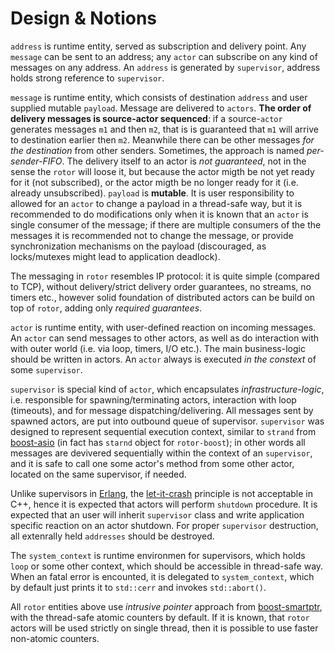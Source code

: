 # Design & Notions

[boost-asio]: https://www.boost.org/doc/libs/release/libs/asio/ "Boost Asio"
[boost-smartptr]: https://www.boost.org/doc/libs/release/libs/smart_ptr/ "Boost Smart Pointers"
[Erlang]: https://en.wikipedia.org/wiki/Erlang_(programming_language)
[let-it-crash]: http://wiki.c2.com/?LetItCrash

`address` is runtime entity, served as subscription and delivery point. Any `message` can
be sent to an address; any `actor` can subscribe on any kind of messages on any address.
An `address` is generated by `supervisor`, address holds strong reference to `supervisor`.

`message` is runtime entity, which consists of destination `address` and user supplied
mutable `payload`. Message are delivered to `actors`. **The order of delivery messages
is source-actor sequenced**: if a source-`actor` generates messages `m1` and then `m2`, that
is is guaranteed that `m1` will arrive to destination earlier then `m2`. Meanwhile there
can be other messages *for the destination* from other senders. Sometimes, the approach
is named *per-sender-FIFO*. The delivery itself to an actor is *not guaranteed*, not in the
sense the `rotor` will loose it, but because the actor migth be not yet ready for it
(not subscribed), or the actor migth be no longer ready for it (i.e. already unsubscribed).
`payload` is **mutable**. It is user responsibility to allowed for an `actor` to change
a payload in a thread-safe way, but it is recommended to do modifications only
when it is known that an `actor` is single consumer of the message; if there are multiple
consumers of the the messages it is recommended not to change the message, or provide
synchronization mechanisms on the payload (discouraged, as locks/mutexes might lead to
application deadlock).

The messaging in `rotor` resembles IP protocol: it is quite simple (compared to TCP),
without delivery/strict delivery order guarantees, no streams, no timers etc., however
solid foundation of distributed actors can be build on top of `rotor`, adding only
*required guarantees*.

`actor` is runtime entity, with user-defined reaction on incoming messages. An `actor`
can send messages to other actors, as well as do interaction with with outer world (i.e.
via loop, timers, I/O etc.). The main business-logic should be written in actors.
An `actor` always is executed *in the constext* of some `supervisor`.

`supervisor` is special kind of `actor`, which encapsulates *infrastructure-logic*,
i.e. responsible for spawning/terminating actors, interaction with loop (timeouts),
and for message dispatching/delivering. All messages sent by spawned actors, are
put into outbound queue of supervisor. `supervisor` was designed to represent
sequential execution context, similar to `strand` from [boost-asio] (in fact has
`starnd` object for `rotor-boost`); in other words all messages are devivered sequentially
within the context of an `supervisor`, and it is safe to call one some actor's method
from some other actor, located on the same supervisor, if needed.

Unlike supervisors in [Erlang], the [let-it-crash] principle is not acceptable in C++,
hence it is expected that actors will perform `shutdown` procedure. It is expected
that an user will inherit `supervisor` class and write application specific reaction
on an actor shutdown. For proper `supervisor` destruction, all extenrally held
`addresses` should be destroyed.

The `system_context` is runtime environmen for supervisors, which holds `loop` or
some other context, which should be accessible in thread-safe way. When an fatal
error is encounted, it is delegated to `system_context`, which by default just prints
it to `std::cerr` and invokes `std::abort()`.

All `rotor` entities above use *intrusive pointer* approach from [boost-smartptr], with
the thread-safe atomic counters by default. If it is known, that `rotor` actors
will be used strictly on single thread, then it is possible to use faster non-atomic
counters.
